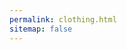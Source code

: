 ```yaml
---
permalink: clothing.html
sitemap: false
---
```

<html>
	<head>
		<meta http-equiv="refresh" content="0; url=https://bicycletravellers.com/learn/clothing.html" />
	</head>
</html>